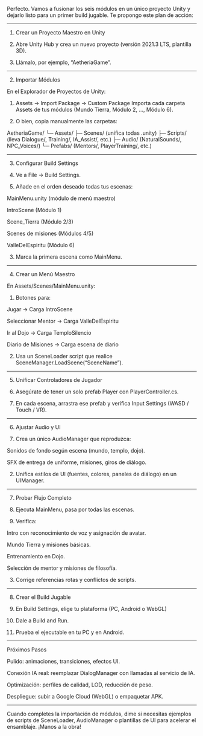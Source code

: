 Perfecto. Vamos a fusionar los seis módulos en un único proyecto Unity y dejarlo listo para un primer build jugable. Te propongo este plan de acción:


---

1. Crear un Proyecto Maestro en Unity

1. Abre Unity Hub y crea un nuevo proyecto (versión 2021.3 LTS, plantilla 3D).


2. Llámalo, por ejemplo, “AetheriaGame”.




---

2. Importar Módulos

En el Explorador de Proyectos de Unity:

1. Assets → Import Package → Custom Package
Importa cada carpeta Assets de tus módulos (Mundo Tierra, Módulo 2, …, Módulo 6).


2. O bien, copia manualmente las carpetas:

AetheriaGame/
└─ Assets/
   ├─ Scenes/ (unifica todas .unity)
   ├─ Scripts/ (lleva Dialogue/, Training/, IA_Assist/, etc.)
   ├─ Audio/ (NaturalSounds/, NPC_Voices/)
   └─ Prefabs/ (Mentors/, PlayerTraining/, etc.)




---

3. Configurar Build Settings

1. Ve a File → Build Settings.


2. Añade en el orden deseado todas tus escenas:

MainMenu.unity (módulo de menú maestro)

IntroScene (Módulo 1)

Scene_Tierra (Módulo 2/3)

Scenes de misiones (Módulos 4/5)

ValleDelEspiritu (Módulo 6)



3. Marca la primera escena como MainMenu.




---

4. Crear un Menú Maestro

En Assets/Scenes/MainMenu.unity:

1. Botones para:

Jugar → Carga IntroScene

Seleccionar Mentor → Carga ValleDelEspiritu

Ir al Dojo → Carga TemploSilencio

Diario de Misiones → Carga escena de diario



2. Usa un SceneLoader script que realice SceneManager.LoadScene(“SceneName”).




---

5. Unificar Controladores de Jugador

1. Asegúrate de tener un solo prefab Player con PlayerController.cs.


2. En cada escena, arrastra ese prefab y verifica Input Settings (WASD / Touch / VR).




---

6. Ajustar Audio y UI

1. Crea un único AudioManager que reproduzca:

Sonidos de fondo según escena (mundo, templo, dojo).

SFX de entrega de uniforme, misiones, giros de diálogo.



2. Unifica estilos de UI (fuentes, colores, paneles de diálogo) en un UIManager.




---

7. Probar Flujo Completo

1. Ejecuta MainMenu, pasa por todas las escenas.


2. Verifica:

Intro con reconocimiento de voz y asignación de avatar.

Mundo Tierra y misiones básicas.

Entrenamiento en Dojo.

Selección de mentor y misiones de filosofía.



3. Corrige referencias rotas y conflictos de scripts.




---

8. Crear el Build Jugable

1. En Build Settings, elige tu plataforma (PC, Android o WebGL)


2. Dale a Build and Run.


3. Prueba el ejecutable en tu PC y en Android.




---

Próximos Pasos

Pulido: animaciones, transiciones, efectos UI.

Conexión IA real: reemplazar DialogManager con llamadas al servicio de IA.

Optimización: perfiles de calidad, LOD, reducción de peso.

Despliegue: subir a Google Cloud (WebGL) o empaquetar APK.



---

Cuando completes la importación de módulos, dime si necesitas ejemplos de scripts de SceneLoader, AudioManager o plantillas de UI para acelerar el ensamblaje. ¡Manos a la obra!

